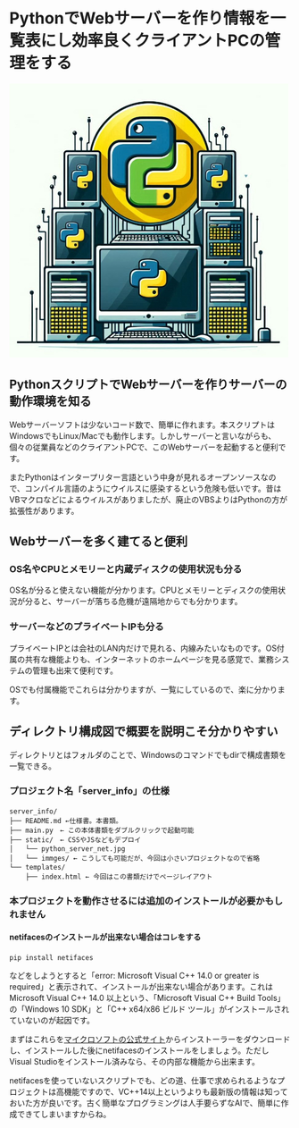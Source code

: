 # PythonでWebサーバーを作り情報を一覧表にし効率良くクライアントPCの管理をする
<img src="./static/python_server_net.jpg">

## PythonスクリプトでWebサーバーを作りサーバーの動作環境を知る
Webサーバーソフトは少ないコード数で、簡単に作れます。本スクリプトはWindowsでもLinux/Macでも動作します。しかしサーバーと言いながらも、個々の従業員などのクライアントPCで、このWebサーバーを起動すると便利です。

またPythonはインタープリター言語という中身が見れるオープンソースなので、コンパイル言語のようにウイルスに感染するという危険も低いです。昔はVBマクロなどによるウイルスがありましたが、廃止のVBSよりはPythonの方が拡張性があります。

## Webサーバーを多く建てると便利
### OS名やCPUとメモリーと内蔵ディスクの使用状況も分る
OS名が分ると使えない機能が分かります。CPUとメモリーとディスクの使用状況が分ると、サーバーが落ちる危機が遠隔地からでも分かります。  

### サーバーなどのプライベートIPも分る  
プライベートIPとは会社のLAN内だけで見れる、内線みたいなものです。OS付属の共有な機能よりも、インターネットのホームページを見る感覚で、業務システムの管理も出来て便利です。  

OSでも付属機能でこれらは分かりますが、一覧にしているので、楽に分かります。

## ディレクトリ構成図で概要を説明こそ分かりやすい
ディレクトリとはフォルダのことで、Windowsのコマンドでもdirで構成書類を一覧できる。

### プロジェクト名「server_info」の仕様
~~~
server_info/
├── README.md ←仕様書。本書類。
├── main.py　← この本体書類をダブルクリックで起動可能
├── static/　← CSSやJSなどもデプロイ
│   └── python_server_net.jpg
│   └── immges/ ← こうしても可能だが、今回は小さいプロジェクトなので省略
└── templates/
    ├── index.html ← 今回はこの書類だけでページレイアウト
~~~

### 本プロジェクトを動作させるには追加のインストールが必要かもしれません
#### netifacesのインストールが出来ない場合はコレをする
~~~
pip install netifaces
~~~
などをしようとすると「error: Microsoft Visual C++ 14.0 or greater is required」と表示されて、インストールが出来ない場合があります。これはMicrosoft Visual C++ 14.0 以上という、「Microsoft Visual C++ Build Tools」の「Windows 10 SDK」と「C++ x64/x86 ビルド ツール」がインストールされていないのが起因です。

まずはこれらを[マイクロソフトの公式サイト](https://visualstudio.microsoft.com/visual-cpp-build-tools/)からインストーラーをダウンロードし、インストールした後にnetifacesのインストールをしましょう。ただしVisual Studioをインストール済みなら、その内部な機能から出来ます。

netifacesを使っていないスクリプトでも、どの道、仕事で求められるようなプロジェクトは高機能ですので、VC++14以上というよりも最新版の情報は知っておいた方が良いです。古く簡単なプログラミングは人手要らずなAIで、簡単に作成できてしまいますからね。
